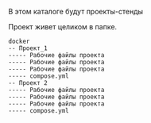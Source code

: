 В этом каталоге будут проекты-стенды

Проект живет целиком в папке. 

```
docker
-- Проект_1
----- Рабочие файлы проекта
----- Рабочие файлы проекта
----- Рабочие файлы проекта
----- compose.yml
-- Проект 2
----- Рабочие файлы проекта
----- Рабочие файлы проекта
----- Рабочие файлы проекта
----- compose.yml
```
